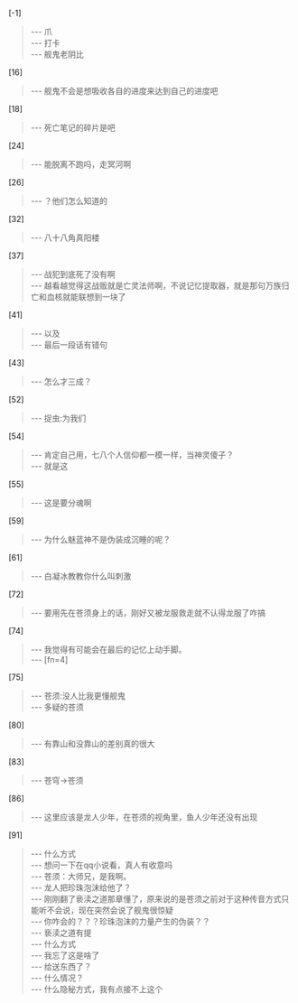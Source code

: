 
[-1] 
>--- 爪<br>
>--- 打卡<br>
>--- 舰鬼老阴比<br>

[16] 
>--- 舰鬼不会是想吸收各自的进度来达到自己的进度吧<br>

[18] 
>--- 死亡笔记的碎片是吧<br>

[24] 
>--- 能脱离不跑吗，走冥河啊<br>

[26] 
>--- ？他们怎么知道的<br>

[32] 
>--- 八十八角真阳楼<br>

[37] 
>--- 战犯到底死了没有啊<br>
>--- 越看越觉得这战贩就是亡灵法师啊，不说记忆提取器，就是那句万族归亡和血核就能联想到一块了<br>

[41] 
>--- 以及<br>
>--- 最后一段话有错句<br>

[43] 
>--- 怎么才三成？<br>

[52] 
>--- 捉虫:为我们<br>

[54] 
>--- 肯定自己用，七八个人信仰都一模一样，当神灵傻子？<br>
>--- 就是这<br>

[55] 
>--- 这是要分魂啊<br>

[59] 
>--- 为什么魅蓝神不是伪装成沉睡的呢？<br>

[61] 
>--- 白凝冰教教你什么叫刺激<br>

[72] 
>--- 要用先在苍须身上的话，刚好又被龙服救走就不认得龙服了咋搞<br>

[74] 
>--- 我觉得有可能会在最后的记忆上动手脚。<br>
>--- [fn=4]<br>

[75] 
>--- 苍须:没人比我更懂舰鬼<br>
>--- 多疑的苍须<br>

[80] 
>--- 有靠山和没靠山的差别真的很大<br>

[83] 
>--- 苍穹→苍须<br>

[86] 
>--- 这里应该是龙人少年，在苍须的视角里，鱼人少年还没有出现<br>

[91] 
>--- 什么方式<br>
>--- 想问一下在qq小说看，真人有收意吗<br>
>--- 苍须：大师兄，是我啊。<br>
>--- 龙人把珍珠泡沫给他了？<br>
>--- 刚刚翻了亵渎之道那章懂了，原来说的是苍须之前对于这种传音方式只能听不会说，现在突然会说了舰鬼很惊疑<br>
>--- 你咋会的？？？珍珠泡沫的力量产生的伪装？？<br>
>--- 亵渎之道有提<br>
>--- 什么方式<br>
>--- 我忘了这是啥了<br>
>--- 给送东西了？<br>
>--- 什么情况？<br>
>--- 什么隐秘方式，我有点接不上这个<br>
